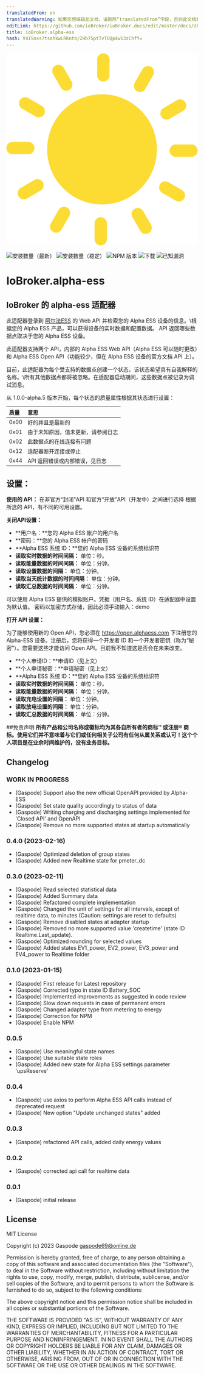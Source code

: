 ```yaml
---
translatedFrom: en
translatedWarning: 如果您想编辑此文档，请删除“translatedFrom”字段，否则此文档将再次自动翻译
editLink: https://github.com/ioBroker/ioBroker.docs/edit/master/docs/zh-cn/adapterref/iobroker.alpha-ess/README.md
title: ioBroker.alpha-ess
hash: V4ISnss7tsahkwLRKntb/ZHb75ptTvTUQp4w13zChfY=
---
```

![标识](../../../en/adapterref/iobroker.alpha-ess/admin/alpha-ess.png)

![安装数量（最新）](http://iobroker.live/badges/alpha-ess-installed.svg)
![安装数量（稳定）](http://iobroker.live/badges/alpha-ess-stable.svg)
![NPM 版本](http://img.shields.io/npm/v/iobroker.alpha-ess.svg)
![下载](https://img.shields.io/npm/dm/iobroker.alpha-ess.svg)
![已知漏洞](https://snyk.io/test/github/Gaspode69/ioBroker.alpha-ess/badge.svg)

# IoBroker.alpha-ess
## IoBroker 的 alpha-ess 适配器
此适配器登录到 [阿尔法ESS](https://www.alphaess.com/) 的 Web API 并检索您的 Alpha ESS 设备的信息。\根据您的 Alpha ESS 产品，可以获得设备的实时数据和配置数据。 API 返回哪些数据点取决于您的 Alpha ESS 设备。

此适配器支持两个 API，内部的 Alpha ESS Web API（Alpha ESS 可以随时更改）和 Alpha ESS Open API（功能较少，但在 Alpha ESS 设备的官方文档 API 上）。

目前，此适配器为每个受支持的数据点创建一个状态，该状态希望具有自我解释的名称。\所有其他数据点都将被忽略。在适配器启动期间，这些数据点被记录为调试消息。

从 1.0.0-alpha.5 版本开始，每个状态的质量属性根据其状态进行设置：

|质量 |意思 |
|:--------|:--------------------------------------------------|
|0x00 |好的并且是最新的|
|0x01 |由于未知原因，值未更新，请参阅日志 |
|0x02 |此数据点的在线连接有问题|
|0x12 |适配器断开连接或停止|
|0x44 |API 返回错误或内部错误，见日志 |

## 设置：
**使用的 API：** 在非官方“封闭”API 和官方“开放”API（开发中）之间进行选择 根据所选的 API，有不同的可用设置。

**关闭API设置：**

- **用户名：**您的 Alpha ESS 帐户的用户名
- **密码：**您的 Alpha ESS 帐户的密码
- **Alpha ESS 系统 ID：**您的 Alpha ESS 设备的系统标识符
- **读取实时数据的时间间隔：** 单位：秒。
- **读取能量数据的时间间隔：** 单位：分钟。
- **读取设置数据的间隔：** 单位：分钟。
- **读取当天统计数据的时间间隔：** 单位：分钟。
- **读取汇总数据的时间间隔：** 单位：分钟。

可以使用 Alpha ESS 提供的模拟账户。凭据（用户名、系统 ID）在适配器中设置为默认值。
密码以加密方式存储，因此必须手动输入：demo

**打开 API 设置：**

为了能够使用新的 Open API，您必须在 https://open.alphaess.com 下注册您的 Alpha-ESS 设备。注册后，您将获得一个开发者 ID 和一个开发者密钥（称为“秘密”）。您需要这些才能访问 Open API。目前我不知道这是否会在未来改变。

- **个人申请ID：**申请ID（见上文）
- **个人申请秘密：**申请秘密（见上文）
- **Alpha ESS 系统 ID：**您的 Alpha ESS 设备的系统标识符
- **读取实时数据的时间间隔：** 单位：秒。
- **读取能量数据的时间间隔：** 单位：分钟。
- **读取充电设置的间隔：** 单位：分钟。
- **读取放电设置的间隔：** 单位：分钟。
- **读取汇总数据的时间间隔：** 单位：分钟。

##免责声明
**所有产品和公司名称或徽标均为其各自所有者的商标™ 或注册® 商标。使用它们并不意味着与它们或任何相关子公司有任何从属关系或认可！这个个人项目是在业余时间维护的，没有业务目标。**

## Changelog

### **WORK IN PROGRESS**

-   (Gaspode) Support also the new official OpenAPI provided by Alpha-ESS
-   (Gaspode) Set state quality accordingly to status of data
-   (Gaspode) Writing charging and discharging settings implemented for 'Closed API' and OpenAPI
-   (Gaspode) Remove no more supported states at startup automatically

### 0.4.0 (2023-02-16)

-   (Gaspode) Optimized deletion of group states
-   (Gaspode) Added new Realtime state for pmeter_dc

### 0.3.0 (2023-02-11)

-   (Gaspode) Read selected statistical data
-   (Gaspode) Added Summary data
-   (Gaspode) Refactored complete implementation
-   (Gaspode) Changed the unit of settings for all intervals, except of realtime data, to minutes (Caution: settings are reset to defaults)
-   (Gaspode) Remove disabled states at adapter startup
-   (Gaspode) Removed no more supported value 'createtime' (state ID Realtime.Last_update).
-   (Gaspode) Optimized rounding for selected values
-   (Gaspode) Added states EV1_power, EV2_power, EV3_power and EV4_power to Realtime folder

### 0.1.0 (2023-01-15)

-   (Gaspode) First release for Latest repository
-   (Gaspode) Corrected typo in state ID Battery_SOC
-   (Gaspode) Implemented improvements as suggested in code review
-   (Gaspode) Slow down requests in case of permanent errors
-   (Gaspode) Changed adapter type from metering to energy
-   (Gaspode) Correction for NPM
-   (Gaspode) Enable NPM

### 0.0.5

-   (Gaspode) Use meaningful state names
-   (Gaspode) Use suitable state roles
-   (Gaspode) Added new state for Alpha ESS settings parameter 'upsReserve'

### 0.0.4

-   (Gaspode) use axios to perform Alpha ESS API calls instead of deprecated request
-   (Gaspode) New option "Update unchanged states" added

### 0.0.3

-   (Gaspode) refactored API calls, added daily energy values

### 0.0.2

-   (Gaspode) corrected api call for realtime data

### 0.0.1

-   (Gaspode) initial release

## License

MIT License

Copyright (c) 2023 Gaspode <gaspode69@online.de>

Permission is hereby granted, free of charge, to any person obtaining a copy
of this software and associated documentation files (the "Software"), to deal
in the Software without restriction, including without limitation the rights
to use, copy, modify, merge, publish, distribute, sublicense, and/or sell
copies of the Software, and to permit persons to whom the Software is
furnished to do so, subject to the following conditions:

The above copyright notice and this permission notice shall be included in all
copies or substantial portions of the Software.

THE SOFTWARE IS PROVIDED "AS IS", WITHOUT WARRANTY OF ANY KIND, EXPRESS OR
IMPLIED, INCLUDING BUT NOT LIMITED TO THE WARRANTIES OF MERCHANTABILITY,
FITNESS FOR A PARTICULAR PURPOSE AND NONINFRINGEMENT. IN NO EVENT SHALL THE
AUTHORS OR COPYRIGHT HOLDERS BE LIABLE FOR ANY CLAIM, DAMAGES OR OTHER
LIABILITY, WHETHER IN AN ACTION OF CONTRACT, TORT OR OTHERWISE, ARISING FROM,
OUT OF OR IN CONNECTION WITH THE SOFTWARE OR THE USE OR OTHER DEALINGS IN THE
SOFTWARE.